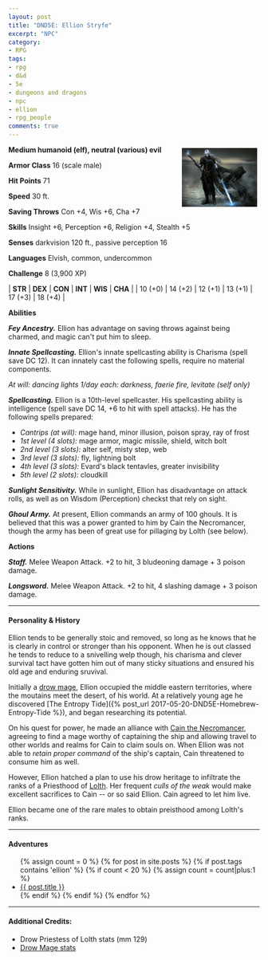 ```yaml
---
layout: post
title: "DND5E: Ellion Stryfe"
excerpt: "NPC"
category:
- RPG
tags:
- rpg
- d&d
- 5e
- dungeons and dragons
- npc
- ellion
- rpg_people
comments: true
---
```


<a href=""><img src="/images/dnd/ellion.jpg" style="max-width: 30%; height: auto; float: right; margin: 5px"></a>

**Medium humanoid (elf), neutral (various) evil**

**Armor Class** 16 (scale male)

**Hit Points** 71

**Speed** 30 ft.

**Saving Throws** Con +4, Wis +6, Cha +7

**Skills** Insight +6, Perception +6, Religion +4, Stealth +5

**Senses** darkvision 120 ft., passive perception 16

**Languages** Elvish, common, undercommon

**Challenge** 8 (3,900 XP)

| **STR** | **DEX** | **CON** | **INT** | **WIS** | **CHA** |
| 10 (+0) | 14 (+2) | 12 (+1) | 13 (+1) | 17 (+3) | 18 (+4) |

**Abilities**

***Fey Ancestry.*** Ellion has advantage on saving throws against being charmed, and magic can't put him to sleep.

***Innate Spellcasting.*** Ellion's innate spellcasting ability is Charisma (spell save DC 12).  It can innately cast the following spells, require no material components.

*At will: dancing lights*
*1/day each:  darkness, faerie fire, levitate (self only)*

***Spellcasting.*** Ellion is a 10th-level spellcaster.  His spellcasting ability is intelligence (spell save DC 14, +6 to hit with spell attacks).  He has the following spells prepared:

- *Cantrips (at will):* mage hand, minor illusion, poison spray, ray of frost
- *1st level (4 slots):* mage armor, magic missile, shield, witch bolt
- *2nd level (3 slots):* alter self, misty step, web
- *3rd level (3 slots):* fly, lightning bolt
- *4th level (3 slots):* Evard's black tentavles, greater invisibility
- *5th level (2 slots):* cloudkill

***Sunlight Sensitivity.*** While in sunlight, Ellion has disadvantage on attack rolls, as well as on Wisdom (Perception) checkst that rely on sight.

***Ghoul Army.*** At present, Ellion commands an army of 100 ghouls.  It is believed that this was a power granted to him by Cain the Necromancer, though the army has been of great use for pillaging by Lolth (see below).

**Actions**

***Staff.*** Melee Weapon Attack.  +2 to hit, 3 bludeoning damage + 3 poison damage.

***Longsword.*** Melee Weapon Attack.  +2 to hit, 4 slashing damage + 3 poison damage.

---

#### Personality & History

Ellion tends to be generally stoic and removed, so long as he knows that he is clearly in control or stronger than his opponent.  When he is out classed he tends to reduce to a snivelling welp though, his charisma and clever survival tact have gotten him out of many sticky situations and ensured his old age and enduring sruvival.

Initially a [drow mage](https://chisaipete.github.io/bestiary/creatures/drow-mage), Ellion occupied the middle eastern territories, where the moutains meet the desert, of his world.  At a relatively young age he discovered [The Entropy Tide]({% post_url 2017-05-20-DND5E-Homebrew-Entropy-Tide %}), and began researching its potential.

On his quest for power, he made an alliance with [Cain the Necromancer](https://www.dandwiki.com/wiki/Cain_the_Necromancer_(3.5e_Deity)), agreeing to find a mage worthy of captaining the ship and allowing travel to other worlds and realms for Cain to claim souls on.   When Ellion was not able to *retain proper command* of the ship's captain, Cain threatened to consume him as well.

However, Ellion hatched a plan to use his drow heritage to infiltrate the ranks of a Priesthood of [Lolth](http://forgottenrealms.wikia.com/wiki/Lolth).  Her frequent *culls of the weak* would make excellent sacrifices to Cain -- or so said Ellion.  Cain agreed to let him live.

Ellion became one of the rare males to obtain preisthood among Lolth's ranks.

---

#### Adventures

<ul class="posts">
{% assign count = 0 %}
{% for post in site.posts %}
  {% if post.tags contains 'ellion' %}
    {% if count < 20 %}
      {% assign count = count|plus:1 %}
      <div class="post_info">
        <li>
          <a href="{{ post.url }}">{{ post.title }}</a>
        </li>
      </div>
    {% endif %}
  {% endif %}
{% endfor %}
</ul>

---

#### Additional Credits:

- Drow Priestess of Lolth stats (mm 129)
- [Drow Mage stats](https://chisaipete.github.io/bestiary/creatures/drow-mage)